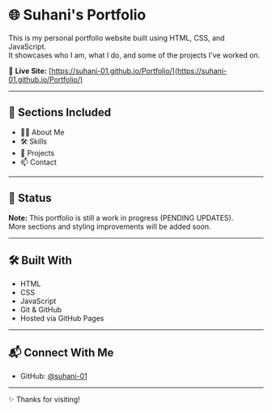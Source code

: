 # 🌐 Suhani's Portfolio

This is my personal portfolio website built using HTML, CSS, and JavaScript.  
It showcases who I am, what I do, and some of the projects I've worked on.

🔗 **Live Site:** [https://suhani-01.github.io/Portfolio/](https://suhani-01.github.io/Portfolio/)

---

## 📁 Sections Included

- 🧑‍💻 About Me  
- 🛠️ Skills  
- 📂 Projects  
- 📫 Contact  

---

## 🚧 Status

**Note:** This portfolio is still a work in progress (PENDING UPDATES).  
More sections and styling improvements will be added soon.

---

## 🛠️ Built With

- HTML  
- CSS  
- JavaScript  
- Git & GitHub  
- Hosted via GitHub Pages

---

## 📬 Connect With Me

- GitHub: [@suhani-01](https://github.com/suhani-01)

---

✨ Thanks for visiting!

